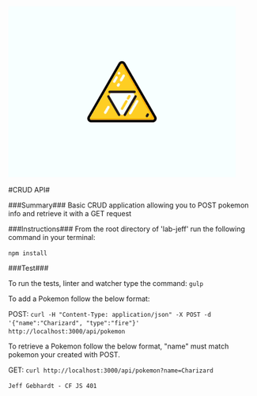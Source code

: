 ![Triforce](./resources/triforce2.gif)

#CRUD API#

###Summary###
Basic CRUD application allowing you to POST pokemon info and retrieve it with a GET request

###Instructions###
From the root directory of 'lab-jeff' run the following command in your terminal:

`npm install`


###Test###

To run the tests, linter and watcher type the command:
`gulp`

To add a Pokemon follow the below format:

POST: `curl -H "Content-Type: application/json" -X POST -d '{"name":"Charizard", "type":"fire"}' http://localhost:3000/api/pokemon`

To retrieve a Pokemon follow the below format, "name" must match pokemon your created with POST.

GET: `curl http://localhost:3000/api/pokemon?name=Charizard`


`Jeff Gebhardt - CF JS 401`
